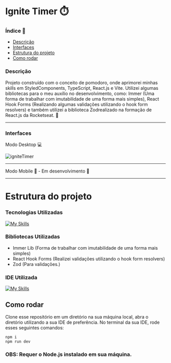 # Ignite Timer ⏱️

### Índice 📌
<ul>
  <a href="#descrição"><li>Descrição</li></a>
  <a href="#interfaces"><li>Interfaces</li></a>
  <a href="#estrutura-do-projeto"><li>Estrutura do projeto</li></a>
  <a href="#como-rodar"><li>Como rodar</li></a>
</ul>

### Descrição
Projeto construído com o conceito de pomodoro, onde aprimorei minhas skills em StyledComponents, TypeScript, React.js e Vite. Utilizei algumas bibliotecas para o meu auxílio no desenvolvimento, como: Immer (Uma forma de trabalhar com imutabilidade de uma forma mais simples), React Hook Forms (Realizando algumas validações utilizando o hook form resolvers) e também utilizei a biblioteca Zodrealizado na formação de React.js da Rocketseat. 🚀

<hr>

### Interfaces
Modo Desktop 💻

![igniteTimer](https://github.com/osmaclean/igniteTimer/assets/115199808/c7c0393b-246f-4aa4-b088-f9901ce4f1fe)

<hr> 

Modo Mobile 📲 - Em desenvolvimento 🚧

<hr>

# Estrutura do projeto
### Tecnologias Utilizadas
[![My Skills](https://skillicons.dev/icons?i=react,styledcomponents,typescript,vite)](https://skillicons.dev)

### Bibliotecas Utilizadas
- Immer Lib (Forma de trabalhar com imutabilidade de uma forma mais simples)
- React Hook Forms (Realizei validações utilizando o hook form resolvers)
- Zod (Para validações.)

### IDE Utilizada
[![My Skills](https://skillicons.dev/icons?i=vscode)](https://skillicons.dev)

## Como rodar

Clone esse repositório em um diretório na sua máquina local, abra o diretório utilizando a sua IDE de preferência. No terminal da sua IDE, rode esses seguintes comandos:
```
npm i
npm run dev
```
### OBS: Requer o Node.js instalado em sua máquina.

